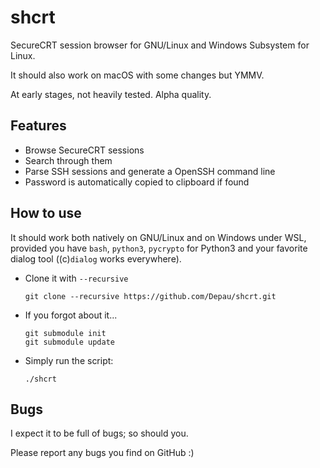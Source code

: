 # shcrt

SecureCRT session browser for GNU/Linux and Windows Subsystem for Linux.

It should also work on macOS with some changes but YMMV.

At early stages, not heavily tested. Alpha quality.

## Features

- Browse SecureCRT sessions
- Search through them
- Parse SSH sessions and generate a OpenSSH command line
- Password is automatically copied to clipboard if found

## How to use

It should work both natively on GNU/Linux and on Windows under WSL, provided you have
`bash`, `python3`, `pycrypto` for Python3 and your favorite dialog tool
((c)`dialog` works everywhere).

- Clone it with `--recursive`
  ```
  git clone --recursive https://github.com/Depau/shcrt.git
  ```
- If you forgot about it...
  ```
  git submodule init
  git submodule update
  ```
- Simply run the script:
  ```
  ./shcrt
  ```

## Bugs

I expect it to be full of bugs; so should you.

Please report any bugs you find on GitHub :)
